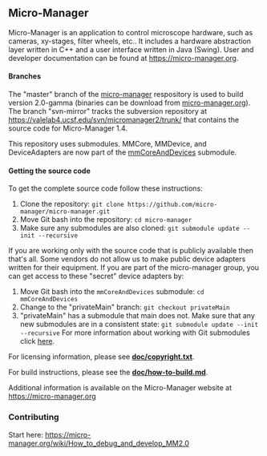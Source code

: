 ## Micro-Manager 

Micro-Manager is an application to control microscope hardware, such as cameras, xy-stages, filter wheels, etc..  It includes a hardware abstraction layer written in C++ and a user interface written in Java (Swing).  User and developer documentation can be found at https://micro-manager.org.

#### Branches 
The "master" branch of the [micro-manager](https://github.com/micro-manager/micro-manager) respository is used to build version 2.0-gamma (binaries can be download from [micro-manager.org](https://micro-manager.org/wiki/Download%20Micro-Manager_Latest%20Release)). The branch "svn-mirror" tracks the subversion repository at https://valelab4.ucsf.edu/svn/micromanager2/trunk/ that contains the source code for Micro-Manager 1.4.  

This repository uses submodules.  MMCore, MMDevice, and DeviceAdapters are now part of the [mmCoreAndDevices](https://github.com/micro-manager/mmCoreAndDevices) submodule.  

#### Getting the source code
To get the complete source code follow these instructions:

1. Clone the repository: `git clone https://github.com/micro-manager/micro-manager.git`
2. Move Git bash into the repository: `cd micro-manager`
3. Make sure any submodules are also cloned: `git submodule update --init --recursive`

If you are working only with the source code that is publicly available then that's all. Some vendors do not allow us to make public device adapters written for their equipment.  If you are part of the micro-manager group, you can get access to these "secret" device adapters by:

1. Move Git bash into the `mmCoreAndDevices` submodule: `cd mmCoreAndDevices`
2. Change to the "privateMain" branch: `git checkout privateMain`
3. "privateMain" has a submodule that main does not. Make sure that any new submodules are in a consistent state: `git submodule update --init --recursive`
For more information about working with Git submodules click [here](https://git-scm.com/book/en/v2/Git-Tools-Submodules). 


For licensing information, please see [**doc/copyright.txt**](doc/copyright.txt).

For build instructions, please see the [**doc/how-to-build.md**](doc/how-to-build.md).

Additional information is available on the Micro-Manager website at
https://micro-manager.org

### Contributing  
Start here: https://micro-manager.org/wiki/How_to_debug_and_develop_MM2.0
